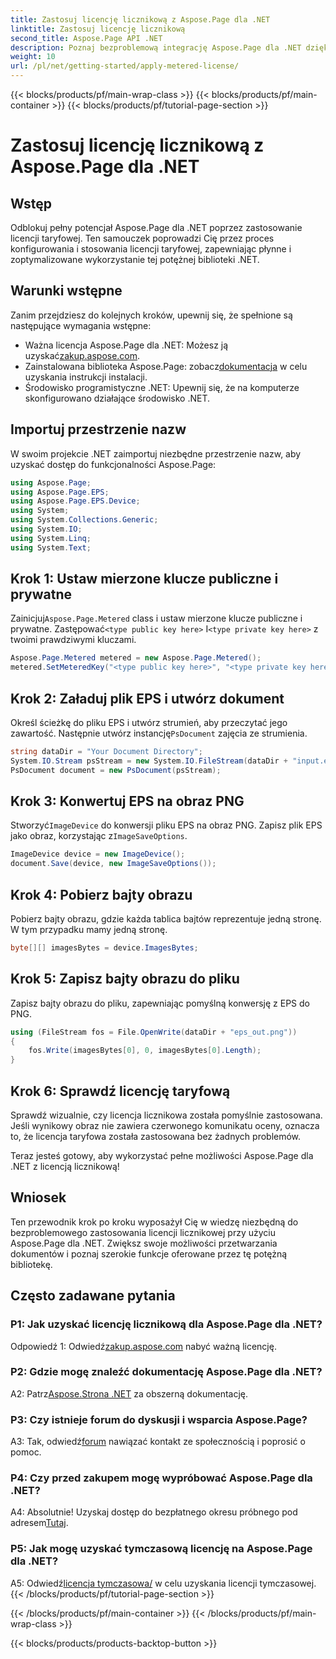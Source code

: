 ```yaml
---
title: Zastosuj licencję licznikową z Aspose.Page dla .NET
linktitle: Zastosuj licencję licznikową
second_title: Aspose.Page API .NET
description: Poznaj bezproblemową integrację Aspose.Page dla .NET dzięki temu przewodnikowi krok po kroku dotyczącemu stosowania licencji licznikowej. Bez wysiłku optymalizuj przetwarzanie dokumentów.
weight: 10
url: /pl/net/getting-started/apply-metered-license/
---
```


{{< blocks/products/pf/main-wrap-class >}}
{{< blocks/products/pf/main-container >}}
{{< blocks/products/pf/tutorial-page-section >}}

# Zastosuj licencję licznikową z Aspose.Page dla .NET

## Wstęp

Odblokuj pełny potencjał Aspose.Page dla .NET poprzez zastosowanie licencji taryfowej. Ten samouczek poprowadzi Cię przez proces konfigurowania i stosowania licencji taryfowej, zapewniając płynne i zoptymalizowane wykorzystanie tej potężnej biblioteki .NET.

## Warunki wstępne

Zanim przejdziesz do kolejnych kroków, upewnij się, że spełnione są następujące wymagania wstępne:

-  Ważna licencja Aspose.Page dla .NET: Możesz ją uzyskać[zakup.aspose.com](https://purchase.aspose.com/buy).
-  Zainstalowana biblioteka Aspose.Page: zobacz[dokumentacja](https://reference.aspose.com/page/net/) w celu uzyskania instrukcji instalacji.
- Środowisko programistyczne .NET: Upewnij się, że na komputerze skonfigurowano działające środowisko .NET.

## Importuj przestrzenie nazw

W swoim projekcie .NET zaimportuj niezbędne przestrzenie nazw, aby uzyskać dostęp do funkcjonalności Aspose.Page:

```csharp
using Aspose.Page;
using Aspose.Page.EPS;
using Aspose.Page.EPS.Device;
using System;
using System.Collections.Generic;
using System.IO;
using System.Linq;
using System.Text;
```

## Krok 1: Ustaw mierzone klucze publiczne i prywatne

 Zainicjuj`Aspose.Page.Metered` class i ustaw mierzone klucze publiczne i prywatne. Zastępować`<type public key here>` I`<type private key here>` z twoimi prawdziwymi kluczami.

```csharp
Aspose.Page.Metered metered = new Aspose.Page.Metered();
metered.SetMeteredKey("<type public key here>", "<type private key here>");
```

## Krok 2: Załaduj plik EPS i utwórz dokument

 Określ ścieżkę do pliku EPS i utwórz strumień, aby przeczytać jego zawartość. Następnie utwórz instancję`PsDocument` zajęcia ze strumienia.

```csharp
string dataDir = "Your Document Directory";
System.IO.Stream psStream = new System.IO.FileStream(dataDir + "input.eps", System.IO.FileMode.Open, System.IO.FileAccess.Read);
PsDocument document = new PsDocument(psStream);
```

## Krok 3: Konwertuj EPS na obraz PNG

 Stworzyć`ImageDevice` do konwersji pliku EPS na obraz PNG. Zapisz plik EPS jako obraz, korzystając z`ImageSaveOptions`.

```csharp
ImageDevice device = new ImageDevice();
document.Save(device, new ImageSaveOptions());
```

## Krok 4: Pobierz bajty obrazu

Pobierz bajty obrazu, gdzie każda tablica bajtów reprezentuje jedną stronę. W tym przypadku mamy jedną stronę.

```csharp
byte[][] imagesBytes = device.ImagesBytes;
```

## Krok 5: Zapisz bajty obrazu do pliku

Zapisz bajty obrazu do pliku, zapewniając pomyślną konwersję z EPS do PNG.

```csharp
using (FileStream fos = File.OpenWrite(dataDir + "eps_out.png"))
{
    fos.Write(imagesBytes[0], 0, imagesBytes[0].Length);
}
```

## Krok 6: Sprawdź licencję taryfową

Sprawdź wizualnie, czy licencja licznikowa została pomyślnie zastosowana. Jeśli wynikowy obraz nie zawiera czerwonego komunikatu oceny, oznacza to, że licencja taryfowa została zastosowana bez żadnych problemów.

Teraz jesteś gotowy, aby wykorzystać pełne możliwości Aspose.Page dla .NET z licencją licznikową!

## Wniosek

Ten przewodnik krok po kroku wyposażył Cię w wiedzę niezbędną do bezproblemowego zastosowania licencji licznikowej przy użyciu Aspose.Page dla .NET. Zwiększ swoje możliwości przetwarzania dokumentów i poznaj szerokie funkcje oferowane przez tę potężną bibliotekę.

## Często zadawane pytania

### P1: Jak uzyskać licencję licznikową dla Aspose.Page dla .NET?

 Odpowiedź 1: Odwiedź[zakup.aspose.com](https://purchase.aspose.com/buy) nabyć ważną licencję.

### P2: Gdzie mogę znaleźć dokumentację Aspose.Page dla .NET?

 A2: Patrz[Aspose.Strona .NET](https://reference.aspose.com/page/net/) za obszerną dokumentację.

### P3: Czy istnieje forum do dyskusji i wsparcia Aspose.Page?

 A3: Tak, odwiedź[forum](https://forum.aspose.com/c/page/39) nawiązać kontakt ze społecznością i poprosić o pomoc.

### P4: Czy przed zakupem mogę wypróbować Aspose.Page dla .NET?

 A4: Absolutnie! Uzyskaj dostęp do bezpłatnego okresu próbnego pod adresem[Tutaj](https://releases.aspose.com/).

### P5: Jak mogę uzyskać tymczasową licencję na Aspose.Page dla .NET?

 A5: Odwiedź[licencja tymczasowa/](https://purchase.aspose.com/temporary-license/) w celu uzyskania licencji tymczasowej.
{{< /blocks/products/pf/tutorial-page-section >}}

{{< /blocks/products/pf/main-container >}}
{{< /blocks/products/pf/main-wrap-class >}}

{{< blocks/products/products-backtop-button >}}
